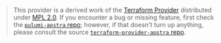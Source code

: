 > This provider is a derived work of the [Terraform Provider](https://github.com/terraform-providers/terraform-provider-apstra)
> distributed under [MPL 2.0](https://www.mozilla.org/en-US/MPL/2.0/). If you encounter a bug or missing feature,
> first check the [`pulumi-apstra` repo](/issues); however, if that doesn't turn up anything,
> please consult the source [`terraform-provider-apstra` repo](https://github.com/terraform-providers/terraform-provider-apstra/issues).
